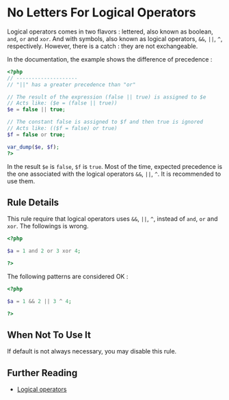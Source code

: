 <!-- PHP Manual -->
# No Letters For Logical Operators

Logical operators comes in two flavors : lettered, also known as boolean, `and`, `or` and `xor`. And with symbols, also known as logical operators, `&&`, `||`, `^`, respectively. However, there is a catch : they are not exchangeable. 

In the documentation, the example shows the difference of precedence : 

```php
<?php
// --------------------
// "||" has a greater precedence than "or"

// The result of the expression (false || true) is assigned to $e
// Acts like: ($e = (false || true))
$e = false || true;

// The constant false is assigned to $f and then true is ignored
// Acts like: (($f = false) or true)
$f = false or true;

var_dump($e, $f);
?>
```

In the result `$e` is `false`, `$f` is `true`. Most of the time, expected precedence is the one associated with the logical operators `&&`, `||`, `^`. It is recommended to use them. 

## Rule Details

This rule require that logical operators uses `&&`, `||`, `^`, instead of `and`, `or` and `xor`. The followings is wrong. 

```php
<?php

$a = 1 and 2 or 3 xor 4;

?>
```

The following patterns are considered OK :

```php
<?php

$a = 1 && 2 || 3 ^ 4;

?>

```
<!--
### Options
-->
## When Not To Use It

If default is not always necessary, you may disable this rule.


## Further Reading
* [Logical operators](http://php.net/manual/en/language.operators.logical.php)